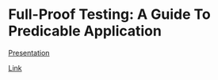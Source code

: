 # Full-Proof Testing: A Guide To Predicable Application

[Presentation](./Presentation.pptx)

[Link](http://www.abnamro.nl/ideal/en/index.html?payloadUri=https%3A%2F%2Ftx.ideal.nl%2F2%2FgjOHsBbhBtYfyIhifwBrqqBaDhp&sig=AGBCQEIIAT4REG6MQWSCUMHSYCCDMLTAAX4F7QCB5ERZBNMFOYPNSWZ52GWEAEIA676VM2YNN352AP3SJF3R2AFLZMEDFQHNFZYUOW5RH65LDW7BLTE)